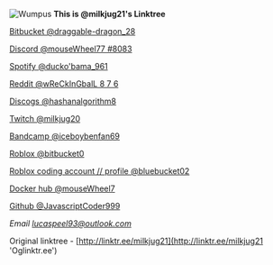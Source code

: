 
![Wumpus](https://d1fdloi71mui9q.cloudfront.net/wgCJw33TDSI2YJmgB7gz_H568ZjctLXNTJ07W "Wumpus! [discord mascot]")
**This is @milkjug21's Linktree**

[Bitbucket @draggable-dragon_28](https://bitbucket.org/draggable-dragon_28/ 'Bitbucket')

[Discord @mouseWheel77 #8083](https://discord.com/channels/869967119272517692/869967325598715935 'Discord')

[Spotify @ducko'bama_961](https://open.spotify.com/user/12hh5w50rmwun1exi1aq6yesd 'Spotify')

[Reddit @wReCkInGbalL 8 7 6](https://www.reddit.com/user/wreckingball876/ 'Reddit')

[Discogs @hashanalgorithm8](https://www.discogs.com/user/hashanalgorithm8 'Discogs')

[Twitch @milkjug20](https://www.twitch.tv/milkjug20 'Twitch')

[Bandcamp @iceboybenfan69](https://bandcamp.com/iceboybenfan69 'Bandcamp!!!')

[Roblox @bitbucket0](https://web.roblox.com/users/2585473059/profile 'Roblox')

[Roblox coding account // profile @bluebucket02](https://web.roblox.com/users/2694082933/profile 'Roblox II/2')

[Docker hub @mouseWheel7](https://docker.com/u/mouseWheel7 'Docker')

[Github @JavascriptCoder999](https://github.com/JavascriptCoder999 'GitHub')

*Email lucaspeel93@outlook.com*

Original linktree - [http://linktr.ee/milkjug21](http://linktr.ee/milkjug21 'Oglinktr.ee')

